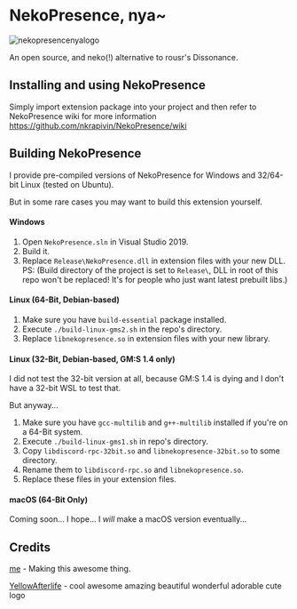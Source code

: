 # NekoPresence, nya~

![nekopresencenyalogo](https://user-images.githubusercontent.com/33228822/83038805-d33f6400-a056-11ea-86bf-c37cea78f41b.png)

An open source, and neko(!) alternative to rousr's Dissonance.

## Installing and using NekoPresence
Simply import extension package into your project and then refer to NekoPresence wiki for more information https://github.com/nkrapivin/NekoPresence/wiki

## Building NekoPresence
I provide pre-compiled versions of NekoPresence for Windows and 32/64-bit Linux (tested on Ubuntu).

But in some rare cases you may want to build this extension yourself.

#### Windows
1. Open `NekoPresence.sln` in Visual Studio 2019.
2. Build it.
3. Replace `Release\NekoPresence.dll` in extension files with your new DLL.
PS: (Build directory of the project is set to `Release\`, DLL in root of this repo won't be replaced! It's for people who just want latest prebuilt libs.)

#### Linux (64-Bit, Debian-based)
1. Make sure you have `build-essential` package installed.
2. Execute `./build-linux-gms2.sh` in the repo's directory.
3. Replace `libnekopresence.so` in extension files with your new library.

#### Linux (32-Bit, Debian-based, GM:S 1.4 only)
I did not test the 32-bit version at all, because GM:S 1.4 is dying and I don't have a 32-bit WSL to test that.

But anyway...
1. Make sure you have `gcc-multilib` and `g++-multilib` installed if you're on a 64-Bit system.
2. Execute `./build-linux-gms1.sh` in repo's directory.
3. Copy `libdiscord-rpc-32bit.so` and `libnekopresence-32bit.so` to some directory.
4. Rename them to `libdiscord-rpc.so` and `libnekopresence.so`.
5. Replace these files in your extension files.

#### macOS (64-Bit Only)
Coming soon... I hope... I *will* make a macOS version eventually...

## Credits
[me](https://twitter.com/nkrapivindev/) - Making this awesome thing.

[YellowAfterlife](https://yal.cc/) - cool awesome amazing beautiful wonderful adorable cute logo
